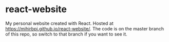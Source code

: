 # react-website
My personal website created with React. Hosted at https://mihirbpi.github.io/react-website/.
The code is on the master branch of this repo, so switch to that branch if you want to see it.
